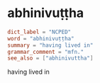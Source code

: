 # abhinivuṭṭha

``` toml
dict_label = "NCPED"
word = "abhinivuṭṭha"
summary = "having lived in"
grammar_comment = "mfn."
see_also = ["abhinivuttha"]
```

having lived in

